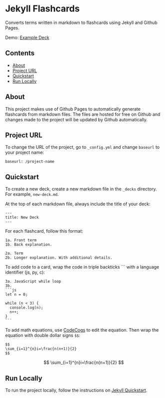 # Jekyll Flashcards

Converts terms written in markdown to flashcards using Jekyll and Github Pages.

Demo: [Example Deck](https://raisingexceptions.com/jekyll-flashcards/)

## Contents
- [About](#about)
- [Project URL](#project-url)
- [Quickstart](#quick-start)
- [Run Locally](#run-locally)

## About

This project makes use of Github Pages to automatically generate flashcards from markdown files. The files are hosted for free on Github and changes made to the project will be updated by Github automatically.

## Project URL

To change the URL of the project, go to `_config.yml` and change `baseurl` to your project name:

```
baseurl: /project-name
```

## Quickstart

To create a new deck, create a new markdown file in the `_decks` directory. For example, `new-deck.md`.

At the top of each markdown file, always include the title of your deck:

```
---
title: New Deck
---
```

For each flashcard, follow this format:

```
1a. Front term
1b. Back explanation.

2a. Term
2b. Longer explanation. With additional details.
```

To add code to a card, wrap the code in triple backticks ``` with a language identifier (js, py, c):

````
3a. JavaScript while loop
3b.
```js
let n = 0;

while (n < 3) {
  console.log(n);
  n++;
}
```
````

To add math equations, use [CodeCogs](https://www.codecogs.com/latex/eqneditor.php) to edit the equation. Then wrap the equation with double dollar signs `$$`:

```
$$
\sum_{i=1}^{n}i=\frac{n(n+1)}{2}
$$
```

$$
\sum_{i=1}^{n}i=\frac{n(n+1)}{2}
$$

## Run Locally

To run the project locally, follow the instructions on [Jekyll Quickstart](https://jekyllrb.com/docs/).